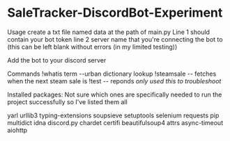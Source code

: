# SaleTracker-DiscordBot-Experiment

Usage
create a txt file named data at the path of main.py
Line 1 should contain your bot token 
line 2 server name that you're connecting the bot to (this can be left blank without errors (in my limited testing))

Add the bot to your discord server

Commands
!whatis term --urban dictionary lookup
!steamsale -- fetches when the next steam sale is
!test -- reponds *only used this to troubleshoot*


Installed packages: Not sure which ones are specifically needed to run the project successfully so I've listed them all

yarl
urllib3
typing-extensions
soupsieve
setuptools
selenium
requests
pip
multidict
idna
discord.py
chardet
certifi
beautifulsoup4
attrs
async-timeout
aiohttp

